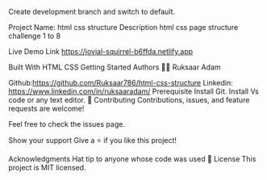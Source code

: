 Create development branch and switch to default.

Project Name: html css structure
Description
html css page structure challenge 1 to 8

Live Demo Link
https://jovial-squirrel-b6ffda.netlify.app

Built With
HTML
CSS
Getting Started
Authors
👩‍💻 Ruksaar Adam

Github:https://github.com/Ruksaar786/html-css-structure
Linkedin: https://www.linkedin.com/in/ruksaaradam/
Prerequisite
Install Git.
Install Vs code or any text editor.
🤝 Contributing
Contributions, issues, and feature requests are welcome!

Feel free to check the issues page.

Show your support
Give a ⭐️ if you like this project!

Acknowledgments
Hat tip to anyone whose code was used
📝 License
This project is MIT licensed.
